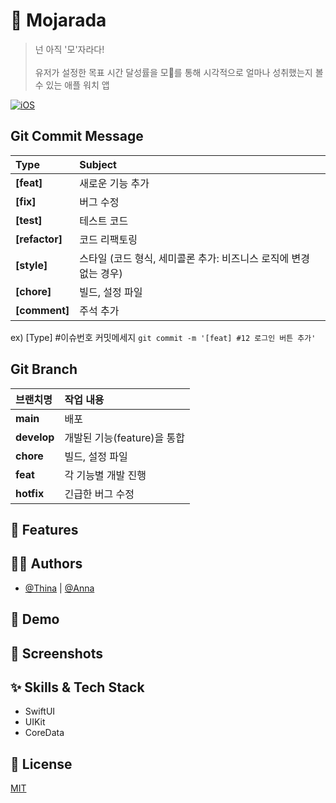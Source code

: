 # 🌱 Mojarada
> 넌 아직 '모'자라다! <br><br/>
유저가 설정한 목표 시간 달성률을 모🌱를 통해 시각적으로 얼마나 성취했는지 볼 수 있는 애플 워치 앱

[![iOS](https://img.shields.io/badge/Swift-watchOS-51a9e8?logo=Swift)](https://img.shields.io/badge/<Swift>-<watchOS>-<orange>)

## Git Commit Message
|Type|Subject|
|:---|:---|
|**[feat]**|새로운 기능 추가|
|**[fix]**|버그 수정|
|**[test]**|테스트 코드|
|**[refactor]**|코드 리팩토링| 
|**[style]**|스타일 (코드 형식, 세미콜론 추가: 비즈니스 로직에 변경 없는 경우)|
|**[chore]**|빌드, 설정 파일|
|**[comment]**|주석 추가|

ex) [Type] #이슈번호 커밋메세지 `git commit -m '[feat] #12 로그인 버튼 추가'`


## Git Branch
|브랜치명|작업 내용|
|:---|:---|
|**main**|배포|
|**develop**|개발된 기능(feature)을 통합|
|**chore**|빌드, 설정 파일|
|**feat**|각 기능별 개발 진행|
|**hotfix**|긴급한 버그 수정|


## :pushpin: Features


## :technologist: Authors
- [@Thina](https://github.com/yoo86) | [@Anna](https://github.com/Eunbi-Cho)

## :triangular_flag_on_post: Demo

## :green_heart: Screenshots

## :sparkles: Skills & Tech Stack
- SwiftUI
- UIKit
- CoreData

## :lock_with_ink_pen: License
[MIT](https://choosealicense.com/licenses/mit/)
